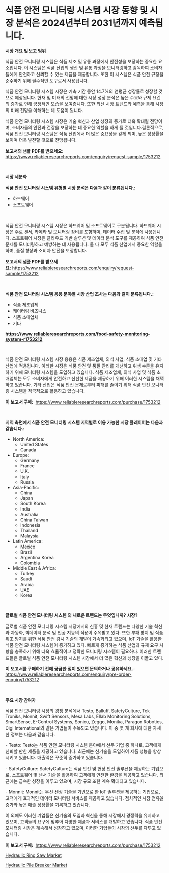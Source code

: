 <p><h1>식품 안전 모니터링 시스템 시장 동향 및 시장 분석은 2024년부터 2031년까지 예측됩니다.</h1></p><p><strong>시장 개요 및 보고 범위</strong></p>
<p><p>식품 안전 모니터링 시스템은 식품 제조 및 유통 과정에서 안전성을 보장하는 중요한 요소입니다. 이 시스템은 식품 산업의 생산 및 유통 과정을 모니터링하고 감독하여 소비자들에게 안전하고 신뢰할 수 있는 제품을 제공합니다. 또한 이 시스템은 식품 안전 규정을 준수하기 위해 필수적인 도구로서 사용됩니다.</p><p>식품 안전 모니터링 시스템 시장은 예측 기간 동안 14.7%의 연평균 성장률로 성장할 것으로 예상됩니다. 현재 및 미래의 전망에 대한 시장 성장 분석은 높은 수요와 규제 요건의 증가로 인해 긍정적인 모습을 보여줍니다. 또한 최신 시장 트렌드와 예측을 통해 시장의 미래 전망을 이해하는 데 도움이 됩니다.</p><p>식품 안전 모니터링 시스템 시장은 기술 혁신과 산업 성장의 증가로 더욱 확대될 전망이며, 소비자들의 안전과 건강을 보장하는 데 중요한 역할을 하게 될 것입니다.결론적으로, 식품 안전 모니터링 시스템은 식품 산업에서 더 많은 중요성을 갖게 되며, 높은 성장률을 보이며 더욱 발전할 것으로 전망됩니다.</p></p>
<p><strong>보고서의 샘플 PDF를 받으세요:</strong> <a href="https://www.reliableresearchreports.com/enquiry/request-sample/1753212">https://www.reliableresearchreports.com/enquiry/request-sample/1753212</a></p>
<p>&nbsp;</p>
<p><strong>시장 세분화</strong></p>
<p><strong>식품 안전 모니터링 시스템 유형별 시장 분석은 다음과 같이 분류됩니다.:</strong></p>
<p><ul><li>하드웨어</li><li>소프트웨어</li></ul></p>
<p>&nbsp;</p>
<p><p>식품 안전 모니터링 시스템 시장은 하드웨어 및 소프트웨어로 구분됩니다. 하드웨어 시장은 주로 센서, 카메라 및 모니터링 장비를 포함하며, 데이터 수집 및 분석에 사용됩니다. 소프트웨어 시장은 클라우드 기반 솔루션 및 데이터 분석 도구를 제공하여 식품 안전 문제를 모니터링하고 예방하는 데 사용됩니다. 둘 다 모두 식품 산업에서 중요한 역할을 하며, 품질 향상과 소비자 안전을 보장합니다.</p></p>
<p><strong>보고서의 샘플 PDF를 받으세요:</strong>&nbsp;<a href="https://www.reliableresearchreports.com/enquiry/request-sample/1753212">https://www.reliableresearchreports.com/enquiry/request-sample/1753212</a></p>
<p>&nbsp;</p>
<p><strong> 식품 안전 모니터링 시스템 응용 분야별 시장 산업 조사는 다음과 같이 분류됩니다.:</strong></p>
<p><ul><li>식품 제조업체</li><li>케이터링 비즈니스</li><li>식품 소매업체</li><li>기타</li></ul></p>
<p><strong><a href="https://www.reliableresearchreports.com/food-safety-monitoring-system-r1753212">https://www.reliableresearchreports.com/food-safety-monitoring-system-r1753212</a></strong></p>
<p>&nbsp;</p>
<p><p>식품 안전 모니터링 시스템 시장 응용은 식품 제조업체, 외식 사업, 식품 소매업 및 기타 산업에 적용됩니다. 이러한 시장은 식품 안전 및 품질 관리를 개선하고 위생 수준을 유지하기 위해 모니터링 시스템을 도입하고 있습니다. 식품 제조업체, 외식 사업 및 식품 소매업체는 모두 소비자에게 안전하고 신선한 제품을 제공하기 위해 이러한 시스템을 채택하고 있습니다. 기타 산업은 식품 안전 문제로부터 피해를 줄이기 위해 식품 안전 모니터링 시스템을 적극적으로 활용하고 있습니다.</p></p>
<p><strong>이 보고서 구매:</strong>&nbsp; <a href="https://www.reliableresearchreports.com/purchase/1753212">https://www.reliableresearchreports.com/purchase/1753212</a></p>
<p>&nbsp;</p>
<p><strong>지역 측면에서 식품 안전 모니터링 시스템 지역별로 이용 가능한 시장 플레이어는 다음과 같습니다.:</strong></p>
<p><ul>
    <li>
        North America:
        <ul>
            <li>United States</li>
            <li>Canada</li>
        </ul>
    </li>
    <li>
        Europe:
        <ul>
            <li>Germany</li>
            <li>France</li>
            <li>U.K.</li>
            <li>Italy</li>
            <li>Russia</li>
        </ul>
    </li>
    <li>
        Asia-Pacific:
        <ul>
            <li>China</li>
            <li>Japan</li>
            <li>South Korea</li>
            <li>India</li>
            <li>Australia</li>
            <li>China Taiwan</li>
            <li>Indonesia</li>
            <li>Thailand</li>
            <li>Malaysia</li>
        </ul>
    </li>
    <li>
        Latin America:
        <ul>
            <li>Mexico</li>
            <li>Brazil</li>
            <li>Argentina Korea</li>
            <li>Colombia</li>
        </ul>
    </li>
    <li>
        Middle East & Africa:
        <ul>
            <li>Turkey</li>
            <li>Saudi</li>
            <li>Arabia</li>
            <li>UAE</li>
            <li>Korea</li>
        </ul>
    </li>
    </ul></p>
<p>&nbsp;</p>
<p><strong>글로벌 식품 안전 모니터링 시스템 의 새로운 트렌드는 무엇입니까? 시장?</strong></p>
<p><p>글로벌 식품 안전 모니터링 시스템 시장에서의 신흥 및 현재 트렌드는 다양한 기술 혁신과 자동화, 빅데이터 분석 및 인공 지능의 적용이 주목받고 있다. 또한 부패 방지 및 식품 위조 방지를 위한 식품 안전 감시 기술의 개발이 가속화되고 있으며, IoT 기술을 활용한 식품 안전 모니터링 시스템이 증가하고 있다. 빠르게 증가하는 식품 산업과 규제 요구 사항을 충족하기 위해 더욱 효율적이고 정확한 모니터링 시스템이 필요하다. 이러한 트렌드들은 글로벌 식품 안전 모니터링 시스템 시장에서 더 많은 혁신과 성장을 이끌고 있다.</p></p>
<p><strong>이 보고서를 구매하기 전에 궁금한 점이 있으면 문의하거나 공유하세요.</strong>- <a href="https://www.reliableresearchreports.com/enquiry/pre-order-enquiry/1753212">https://www.reliableresearchreports.com/enquiry/pre-order-enquiry/1753212</a></p>
<p>&nbsp;</p>
<p><strong>주요 시장 참여자</strong></p>
<p><p>식품 안전 모니터링 시장의 경쟁 분석에서 Testo, Balluff, SafetyCulture, Tek Troniks, Monnit, Swift Sensors, Mesa Labs, Ellab Monitoring Solutions, SmartSense, E-Control Systems, Sonicu, Zeggo, Monika, Paragon Robotics, Digi International와 같은 기업들이 주목되고 있습니다. 이 중 몇 개 회사에 대한 자세한 정보는 다음과 같습니다.</p><p>- Testo: Testo는 식품 안전 모니터링 시스템 분야에서 선두 기업 중 하나로, 고객에게 신뢰할 만한 제품을 제공하고 있습니다. 최근에는 신기술을 도입하여 제품 성능을 향상시키고 있습니다. 매출액은 꾸준히 증가하고 있습니다.</p><p>- SafetyCulture: SafetyCulture는 식품 안전 및 현장 안전 솔루션을 제공하는 기업으로, 소프트웨어 및 센서 기술을 활용하여 고객에게 안전한 환경을 제공하고 있습니다. 최근에는 급속한 성장을 이루고 있으며, 시장 규모 또한 계속 확대되고 있습니다.</p><p>- Monnit: Monnit는 무선 센싱 기술을 기반으로 한 IoT 솔루션을 제공하는 기업으로, 고객에게 효과적인 데이터 모니터링 서비스를 제공하고 있습니다. 점차적인 시장 점유율 증가와 높은 매출 성장률을 기록하고 있습니다.</p><p>이 외에도 이러한 기업들은 신기술의 도입과 혁신을 통해 시장에서 경쟁력을 유지하고 있으며, 고객들의 요구에 맞추어 다양한 제품과 서비스를 개발하고 있습니다. 식품 안전 모니터링 시장은 계속해서 성장하고 있으며, 이러한 기업들이 시장의 선두를 다투고 있습니다.</p></p>
<p><strong>이 보고서 구매:</strong>&nbsp;&nbsp;<a href="https://www.reliableresearchreports.com/purchase/1753212">https://www.reliableresearchreports.com/purchase/1753212</a></p>
<p><p><a href="https://github.com/seekum/Market-Research-Report-List-2/blob/main/hydraulic-ring-saw-market.md">Hydraulic Ring Saw Market</a></p><p><a href="https://github.com/nancykennedykellievqfqt2/Market-Research-Report-List-2/blob/main/hydraulic-pile-breaker-market.md">Hydraulic Pile Breaker Market</a></p></p>